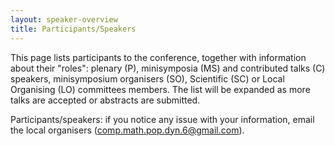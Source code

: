 ```yaml
---
layout: speaker-overview
title: Participants/Speakers
---
```


This page lists participants to the conference, together with information about their "roles": plenary (P), minisymposia (MS) and contributed talks (C) speakers, minisymposium organisers (SO), Scientific (SC) or Local Organising (LO) committees members. 
The list will be expanded as more talks are accepted or abstracts are submitted.

Participants/speakers: if you notice any issue with your information, email the local organisers ([comp.math.pop.dyn.6@gmail.com](mailto:comp.math.pop.dyn.6@gmail.com)).